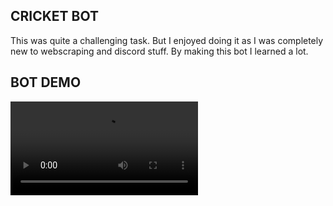 ## CRICKET BOT

This was quite a challenging task. But I enjoyed doing it as I was completely new to webscraping and discord stuff. By making this bot I learned a lot.

## BOT DEMO
![bot](/video/bot.mp4)
